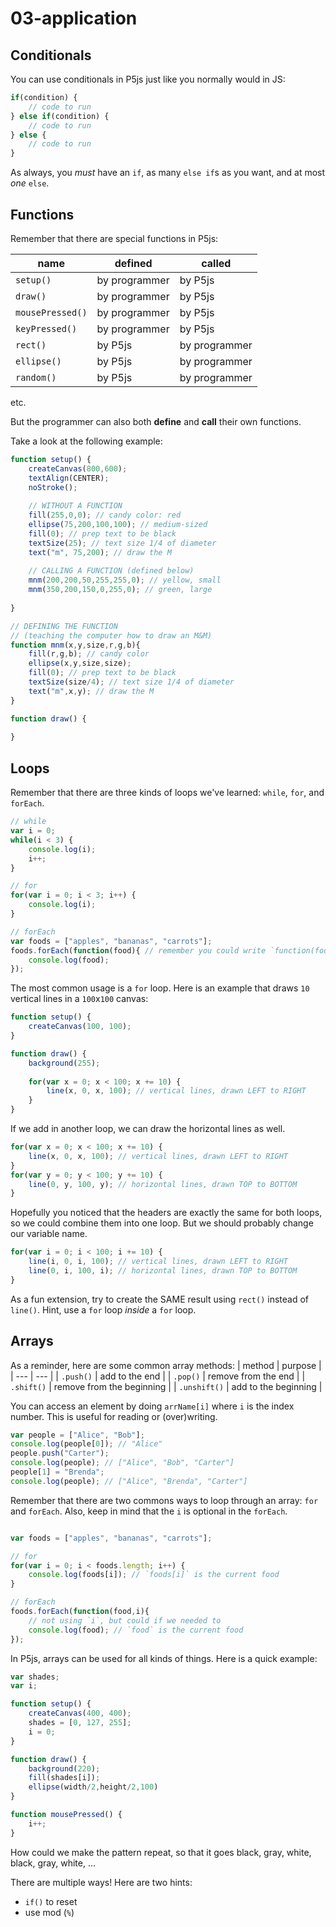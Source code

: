 # 03-application

## Conditionals

You can use conditionals in P5js just like you normally would in JS:

```js
if(condition) {
    // code to run
} else if(condition) {
    // code to run
} else {
    // code to run
}
```

As always, you _must_ have an `if`, as many `else if`s as you want, and at most _one_ `else`.

## Functions

Remember that there are special functions in P5js:

| name | defined | called |
| --- | --- | --- |
| `setup()` | by programmer | by P5js |
| `draw()` | by programmer | by P5js |
| `mousePressed()` | by programmer | by P5js |
| `keyPressed()` | by programmer | by P5js |
| `rect()` | by P5js | by programmer |
| `ellipse()` | by P5js | by programmer |
| `random()` | by P5js | by programmer |
etc.

But the programmer can also both **define** and **call** their own functions.

Take a look at the following example:
```js
function setup() {
    createCanvas(800,600);
    textAlign(CENTER);
    noStroke();
    
    // WITHOUT A FUNCTION
    fill(255,0,0); // candy color: red
    ellipse(75,200,100,100); // medium-sized
    fill(0); // prep text to be black
    textSize(25); // text size 1/4 of diameter
    text("m", 75,200); // draw the M
    
    // CALLING A FUNCTION (defined below)
    mnm(200,200,50,255,255,0); // yellow, small
    mnm(350,200,150,0,255,0); // green, large
    
}

// DEFINING THE FUNCTION
// (teaching the computer how to draw an M&M)
function mnm(x,y,size,r,g,b){
    fill(r,g,b); // candy color
    ellipse(x,y,size,size);
    fill(0); // prep text to be black
    textSize(size/4); // text size 1/4 of diameter
    text("m",x,y); // draw the M
}

function draw() {
    
}
```

## Loops

Remember that there are three kinds of loops we've learned: `while`, `for`, and `forEach`.

```js
// while
var i = 0;
while(i < 3) {
    console.log(i);
    i++;
}

// for
for(var i = 0; i < 3; i++) {
    console.log(i);
}

// forEach
var foods = ["apples", "bananas", "carrots"];
foods.forEach(function(food){ // remember you could write `function(food, i)` to have access to `i`
    console.log(food);
});

```

The most common usage is a `for` loop. Here is an example that draws `10` vertical lines in a `100`x`100` canvas:
```js
function setup() {
    createCanvas(100, 100);
}

function draw() {
    background(255);
  
    for(var x = 0; x < 100; x += 10) {
        line(x, 0, x, 100); // vertical lines, drawn LEFT to RIGHT
    }
}
```

If we add in another loop, we can draw the horizontal lines as well.
```js
for(var x = 0; x < 100; x += 10) {
    line(x, 0, x, 100); // vertical lines, drawn LEFT to RIGHT
}
for(var y = 0; y < 100; y += 10) {
    line(0, y, 100, y); // horizontal lines, drawn TOP to BOTTOM
}
```

Hopefully you noticed that the headers are exactly the same for both loops, so we could combine them into one loop. But we should probably change our variable name.
```js
for(var i = 0; i < 100; i += 10) {
    line(i, 0, i, 100); // vertical lines, drawn LEFT to RIGHT
    line(0, i, 100, i); // horizontal lines, drawn TOP to BOTTOM
}
```

As a fun extension, try to create the SAME result using `rect()` instead of `line()`. Hint, use a `for` loop _inside_ a `for` loop.

## Arrays

As a reminder, here are some common array methods:
| method | purpose |
| --- | --- |
| `.push()` | add to the end |
| `.pop()` | remove from the end |
| `.shift()` | remove from the beginning |
| `.unshift()` | add to the beginning |

You can access an element by doing `arrName[i]` where `i` is the index number. This is useful for reading or (over)writing.

```js
var people = ["Alice", "Bob"];
console.log(people[0]); // "Alice"
people.push("Carter");
console.log(people); // ["Alice", "Bob", "Carter"]
people[1] = "Brenda";
console.log(people); // ["Alice", "Brenda", "Carter"]
```

Remember that there are two commons ways to loop through an array: `for` and `forEach`. Also, keep in mind that the `i` is optional in the `forEach`.

```js

var foods = ["apples", "bananas", "carrots"];

// for
for(var i = 0; i < foods.length; i++) {
    console.log(foods[i]); // `foods[i]` is the current food
}

// forEach
foods.forEach(function(food,i){ 
    // not using `i`, but could if we needed to
    console.log(food); // `food` is the current food
});
```

In P5js, arrays can be used for all kinds of things. Here is a quick example:

```js
var shades;
var i;

function setup() {
    createCanvas(400, 400);
    shades = [0, 127, 255];
    i = 0;
}

function draw() {
    background(220);
    fill(shades[i]);
    ellipse(width/2,height/2,100)
}

function mousePressed() {
    i++;
}
```

How could we make the pattern repeat, so that it goes black, gray, white, black, gray, white, ...

There are multiple ways! Here are two hints:
* `if()` to reset
* use mod (`%`)
